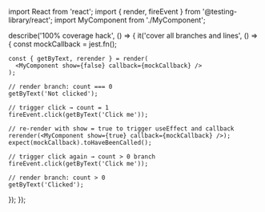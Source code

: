 import React from 'react';
import { render, fireEvent } from '@testing-library/react';
import MyComponent from './MyComponent';

describe('100% coverage hack', () => {
  it('cover all branches and lines', () => {
    const mockCallback = jest.fn();

    const { getByText, rerender } = render(
      <MyComponent show={false} callback={mockCallback} />
    );

    // render branch: count === 0
    getByText('Not clicked');

    // trigger click → count = 1
    fireEvent.click(getByText('Click me'));

    // re-render with show = true to trigger useEffect and callback
    rerender(<MyComponent show={true} callback={mockCallback} />);
    expect(mockCallback).toHaveBeenCalled();

    // trigger click again → count > 0 branch
    fireEvent.click(getByText('Click me'));

    // render branch: count > 0
    getByText('Clicked');
  });
});
